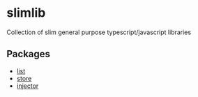# slimlib
Collection of slim general purpose typescript/javascript libraries

## Packages
- [list](./list/README.md)
- [store](./store/README.md)
- [injector](./injector/README.md)